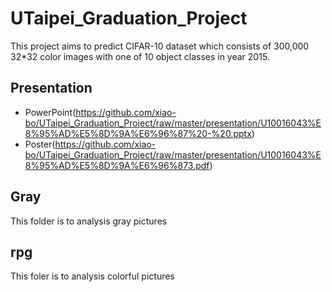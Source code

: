 # UTaipei_Graduation_Project

This project aims to predict CIFAR-10 dataset which consists of 300,000 32*32 color images with one of 10 object classes in year 2015.

## Presentation
- PowerPoint(https://github.com/xiao-bo/UTaipei_Graduation_Project/raw/master/presentation/U10016043%E8%95%AD%E5%8D%9A%E6%96%87%20-%20.pptx)
- Poster(https://github.com/xiao-bo/UTaipei_Graduation_Project/raw/master/presentation/U10016043%E8%95%AD%E5%8D%9A%E6%96%873.pdf)

## Gray
This folder is to analysis gray pictures

## rpg
This foler is to analysis colorful pictures